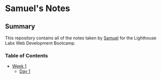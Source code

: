 # Samuel's Notes

## Summary

This repository contains all of the notes taken by [Samuel](https://github.com/SamAdefemi007) for the Lighthouse Labs Web Development Bootcamp.

### Table of Contents

- [Week 1](/Week_1)
  - [Day 1](/Week_1/Day_1/)
